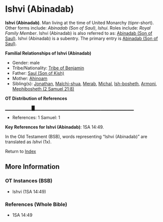 # Ishvi (Abinadab)
**Ishvi (Abinadab)**. 
Man living at the time of United Monarchy (tipnr-short). 
Other forms include: 
*Abinadab (Son of Saul)*, *Ishui*. 
Roles include: 
_Royal Family Member_. 
Ishvi (Abinadab) is also referred to as: 
[Abinadab (Son of Saul)](Abinadab.2.md). 
Ishvi (Abinadab) is a subentry. The primary entry is 
[Abinadab (Son of Saul)](Abinadab.2.md). 




**Familial Relationships of Ishvi (Abinadab)**


* Gender: male
* Tribe/Nationality: [Tribe of Benjamin](../../../groups/md/acai/Benjamin.md)
* Father: [Saul (Son of Kish)](Saul.2.md)
* Mother: [Ahinoam](Ahinoam.md)
* Sibling(s): [Jonathan](Jonathan.3.md), [Malchi-shua](Malchi-shua.md), [Merab](Merab.md), [Michal](Michal.md), [Ish-bosheth](Ish-bosheth.md), [Armoni](Armoni.md), [Mephibosheth (2 Samuel 21:8)](Mephibosheth.2.md)


**OT Distribution of References**

▁▁▁▁▁▁▁▁█▁▁▁▁▁▁▁▁▁▁▁▁▁▁▁▁▁▁▁▁▁▁▁▁▁▁▁▁▁▁
* References: 1 Samuel: 1



**Key References for Ishvi (Abinadab)**: 
1SA 14:49. 


In the Old Testament (BSB), words representing “Ishvi (Abinadab)” are translated as 
*Ishvi* (1x). 




Return to [Index](00-Index.md)

## More Information

### OT Instances (BSB)

* Ishvi (1SA 14:49)



### References (Whole Bible)

* 1SA 14:49



